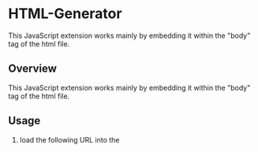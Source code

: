 # HTML-Generator
This JavaScript extension works mainly by embedding it within the "body" tag of the html file.

## Overview
This JavaScript extension works mainly by embedding it within the "body" tag of the html file.


## Usage
1. load the following URL into the <script> tag.

https://html-generator.glitch.me/index.js

2. Write the following script in <script> tag.

composeElement(parentTag, index, childTag, type, name, cssText, input)


### *Description
* parentTag: It shows parent tag name like "head", "footer", "div", etc...

* childTag: It shows child tag name like "h1", "p", "li", etc...

* type: It shows attribute name like class, id, etc...

* name: It shows class name, id name, etc...

* cssText: It can be set css by writing the text.

* input: It can be written the text you want to enter.

## Information
Published: 16th, Jul, 2023.

Released latest: 23rd, Jul, 2023.

Developer / Copyright: Hirotoshi Uchida
